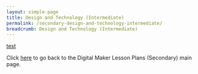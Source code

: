 ```yaml
---
layout: simple-page
title: Design and Technology (Intermediate)
permalink: /secondary-design-and-technology-intermediate/
breadcrumb: Design and Technology (Intermediate)
---
```


[test](/placeholder-design-and-technology-intermediate)

Click [here](/in-schools/digital-maker/lesson-ideas-secondary/) to go back to the Digital Maker Lesson Plans (Secondary) main page.
